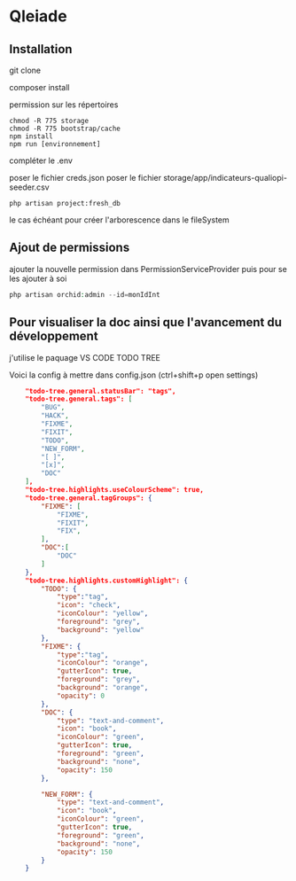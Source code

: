 # Qleiade

## Installation

git clone

composer install

permission sur les répertoires
```Shell
chmod -R 775 storage
chmod -R 775 bootstrap/cache
npm install
npm run [environnement]
``` 


compléter le .env

poser le fichier creds.json
poser le fichier storage/app/indicateurs-qualiopi-seeder.csv

```Shell
php artisan project:fresh_db
```
le cas échéant pour créer l'arborescence dans le fileSystem


## Ajout de permissions

ajouter la nouvelle permission dans PermissionServiceProvider
puis pour se les ajouter à soi
```php
php artisan orchid:admin --id=monIdInt
```
## Pour visualiser la doc ainsi que l'avancement du développement
j'utilise le paquage VS CODE TODO TREE

Voici la config à mettre dans config.json (ctrl+shift+p open settings)

```json
    "todo-tree.general.statusBar": "tags",
    "todo-tree.general.tags": [
        "BUG",
        "HACK",
        "FIXME",
        "FIXIT",
        "TODO",
        "NEW_FORM",
        "[ ]",
        "[x]",
        "DOC"
    ],
    "todo-tree.highlights.useColourScheme": true,
    "todo-tree.general.tagGroups": {
        "FIXME": [
            "FIXME",
            "FIXIT",
            "FIX",
        ],
        "DOC":[
            "DOC"
        ]
    },
    "todo-tree.highlights.customHighlight": {
        "TODO": {
            "type":"tag",
            "icon": "check",
            "iconColour": "yellow",
            "foreground": "grey",
            "background": "yellow"
        },
        "FIXME": {
            "type":"tag",
            "iconColour": "orange",
            "gutterIcon": true,
            "foreground": "grey",
            "background": "orange",
            "opacity": 0
        },
        "DOC": {
            "type": "text-and-comment",
            "icon": "book",
            "iconColour": "green",
            "gutterIcon": true,
            "foreground": "green",
            "background": "none",
            "opacity": 150
        },

        "NEW_FORM": {
            "type": "text-and-comment",
            "icon": "book",
            "iconColour": "green",
            "gutterIcon": true,
            "foreground": "green",
            "background": "none",
            "opacity": 150
        }
    }
```

